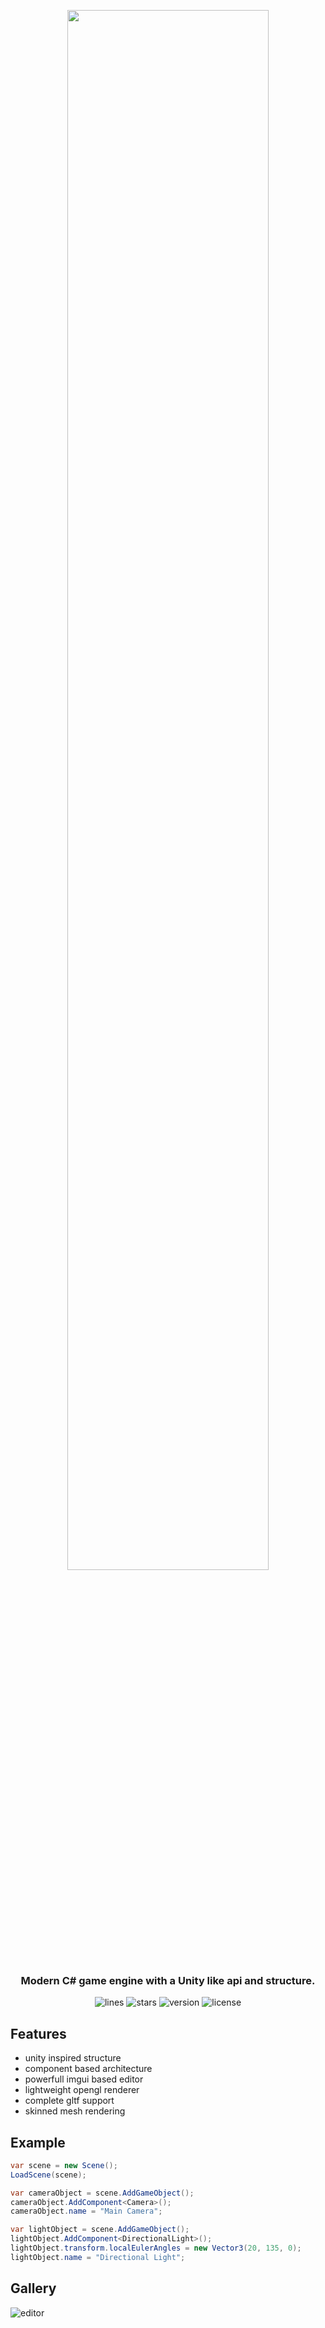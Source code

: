 <p align="center"><img width="80%" src="https://github.com/user-attachments/assets/6fadccdb-3a27-4170-afbc-98725970b0e5"></p>

<h3 align="center">Modern C# game engine with a Unity like api and structure.</h3>

<div align="center">

![lines](https://sloc.xyz/github/sjoerdev/concrete/?lower=true)
![stars](https://img.shields.io/github/stars/sjoerdev/concrete?style=flat)
![version](https://img.shields.io/github/v/release/sjoerdev/concrete?include_prereleases)
![license](https://img.shields.io/github/license/sjoerdev/concrete?color=blue)

</div>

## Features

- unity inspired structure
- component based architecture
- powerfull imgui based editor
- lightweight opengl renderer
- complete gltf support
- skinned mesh rendering

## Example
```csharp
var scene = new Scene();
LoadScene(scene);

var cameraObject = scene.AddGameObject();
cameraObject.AddComponent<Camera>();
cameraObject.name = "Main Camera";

var lightObject = scene.AddGameObject();
lightObject.AddComponent<DirectionalLight>();
lightObject.transform.localEulerAngles = new Vector3(20, 135, 0);
lightObject.name = "Directional Light";
```

## Gallery
![editor](https://github.com/user-attachments/assets/dea8ea3c-4b27-4b38-b5ff-7cdeab2d563c)
